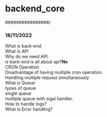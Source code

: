 # backend_core

################/<h3>18/11/2022</h3>
What is back-end.<br>
What is API<br>
Why do we need API.<br>
is back-end is all about api?<b>No</b><br>
CRON Operation.<br>
Disadvantage of having multiple cron operation.<br>
Handling multiple request simultaneously<br>
What is Queue<br>
types of queue<br>
  single queue<br>
  multiple queue with sigal handler.<br>
How to handle logs?<br>
What is Error handling?<br>
